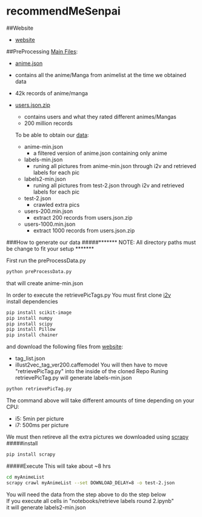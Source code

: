 # recommendMeSenpai
##Website
 * [website](http://nicolasbotello.com/recommendMeSenpai/)     


##PreProcessing 
[Main Files](https://drive.google.com/drive/folders/0B5N8stIumL_FMGVrTllNajAydUU?usp=sharing):
* [anime.json](link)
 * contains all the anime/Manga from animelist at the time we obtained data
 * 42k records of anime/manga
* [users.json.zip](link)
  * contains users and what they rated different animes/Mangas
  * 200 million records

  To be able to obtain our [data](/data):
  	* anime-min.json
  		* a filtered version of anime.json containing only anime
  	* labels-min.json
  		* runing all pictures from anime-min.json through i2v and retrieved labels for each pic
  	* labels2-min.json
  		* runing all pictures from test-2.json through i2v and retrieved labels for each pic
  	*  test-2.json
  		* crawled extra pics
  	* users-200.min.json
  		* extract 200 records from users.json.zip
  	* users-1000.min.json
  		* extract 1000 records from users.json.zip
    
###How to generate our data
#####******* NOTE: All directory paths must be change to fit your setup *******

First run the preProcessData.py 
```bash
python preProcessData.py 
```
that will create anime-min.json

In order to execute the retrievePicTags.py
You must first clone [i2v](https://github.com/rezoo/illustration2vec)  
install dependencies  
```bash
pip install scikit-image
pip install numpy
pip install scipy
pip install Pillow
pip install chainer
```
and download the following files from [website](http://illustration2vec.net/): 
* tag_list.json 
* illust2vec_tag_ver200.caffemodel 
You will then have to move "retrievePicTag.py" into the inside of the cloned Repo
Runing retrievePicTag.py will generate labels-min.json
```bash
python retrievePicTag.py
```
The command above will take different amounts of time depending on your CPU:   
 * i5: 5min per picture
 * i7: 500ms per picture
 
We must then retireve all the extra pictures we downloaded using [scrapy](https://scrapy.org/)
#####install  
```bash 
pip install scrapy 
```
#####Execute 
This will take about ~8 hrs 
```bash
cd myAnimeList 
scrapy crawl myAnimeList --set DOWNLOAD_DELAY=8 -o test-2.json
```
You will need the data from the step above to do the step below   
If you execute all cells in "notebooks/retrieve labels round 2.ipynb"    
it will generate labels2-min.json      
